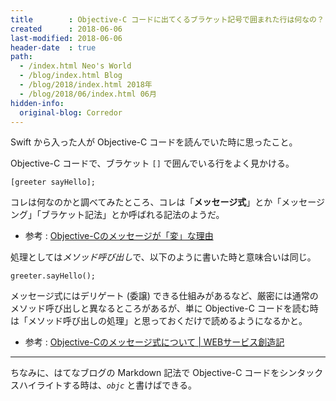 ```yaml
---
title        : Objective-C コードに出てくるブラケット記号で囲まれた行は何なの？ … メッセージ式の話
created      : 2018-06-06
last-modified: 2018-06-06
header-date  : true
path:
  - /index.html Neo's World
  - /blog/index.html Blog
  - /blog/2018/index.html 2018年
  - /blog/2018/06/index.html 06月
hidden-info:
  original-blog: Corredor
---
```


Swift から入った人が Objective-C コードを読んでいた時に思ったこと。

Objective-C コードで、ブラケット `[]` で囲んでいる行をよく見かける。

```objc
[greeter sayHello];
```

コレは何なのかと調べてみたところ、コレは「**メッセージ式**」とか「メッセージング」「ブラケット記法」とか呼ばれる記法のようだ。

- 参考 : [Objective-Cのメッセージが「変」な理由](https://qiita.com/hp0me/items/c83a1ee1e322e3374982)

処理としては*メソッド呼び出し*で、以下のように書いた時と意味合いは同じ。

```objc
greeter.sayHello();
```

メッセージ式にはデリゲート (委譲) できる仕組みがあるなど、厳密には通常のメソッド呼び出しと異なるところがあるが、単に Objective-C コードを読む時は「メソッド呼び出しの処理」と思っておくだけで読めるようになるかと。

- 参考 : [Objective-Cのメッセージ式について | WEBサービス創造記](http://linuxserver.jp/プログラミング/objective-c/message_expression)

-----

ちなみに、はてなブログの Markdown 記法で Objective-C コードをシンタックスハイライトする時は、*`objc`* と書けばできる。
